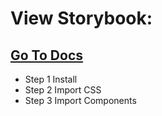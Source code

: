 # View Storybook:
## [Go To Docs](myalyce-storybook.netlify.app)

* Step 1 Install
* Step 2 Import CSS
* Step 3 Import Components